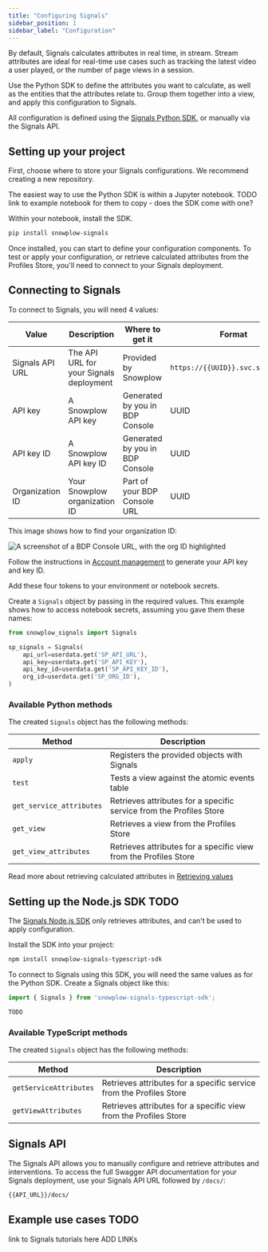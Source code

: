 ```yaml
---
title: "Configuring Signals"
sidebar_position: 1
sidebar_label: "Configuration"
---
```


By default, Signals calculates attributes in real time, in stream. Stream attributes are ideal for real-time use cases such as tracking the latest video a user played, or the number of page views in a session.

Use the Python SDK to define the attributes you want to calculate, as well as the entities that the attributes relate to. Group them together into a view, and apply this configuration to Signals.

All configuration is defined using the [Signals Python SDK](https://github.com/snowplow-incubator/snowplow-signals-sdk), or manually via the Signals API.

## Setting up your project

First, choose where to store your Signals configurations. We recommend creating a new repository.

The easiest way to use the Python SDK is within a Jupyter notebook. TODO link to example notebook for them to copy - does the SDK come with one?

Within your notebook, install the SDK.

```bash
pip install snowplow-signals
```

Once installed, you can start to define your configuration components. To test or apply your configuration, or retrieve calculated attributes from the Profiles Store, you'll need to connect to your Signals deployment.

## Connecting to Signals

To connect to Signals, you will need 4 values:

| Value           | Description                             | Where to get it                 | Format                            |
| --------------- | --------------------------------------- | ------------------------------- | --------------------------------- |
| Signals API URL | The API URL for your Signals deployment | Provided by Snowplow            | `https://{{UUID}}.svc.snplow.net` |
| API key         | A Snowplow API key                      | Generated by you in BDP Console | UUID                              |
| API key ID      | A Snowplow API key ID                   | Generated by you in BDP Console | UUID                              |
| Organization ID | Your Snowplow organization ID           | Part of your BDP Console URL    | UUID                              |

This image shows how to find your organization ID:

![A screenshot of a BDP Console URL, with the org ID highlighted](../images/orgID.png)

Follow the instructions in [Account management](/docs/account-management/index.md) to generate your API key and key ID.

Add these four tokens to your environment or notebook secrets.

Create a `Signals` object by passing in the required values. This example shows how to access notebook secrets, assuming you gave them these names:

```python
from snowplow_signals import Signals

sp_signals = Signals(
    api_url=userdata.get('SP_API_URL'),
    api_key=userdata.get('SP_API_KEY'),
    api_key_id=userdata.get('SP_API_KEY_ID'),
    org_id=userdata.get('SP_ORG_ID'),
)
```

### Available Python methods

The created `Signals` object has the following methods:

| Method                   | Description                                                         |
| ------------------------ | ------------------------------------------------------------------- |
| `apply`                  | Registers the provided objects with Signals                         |
| `test`                   | Tests a view against the atomic events table                        |
| `get_service_attributes` | Retrieves attributes for a specific service from the Profiles Store |
| `get_view`               | Retrieves a view from the Profiles Store                            |
| `get_view_attributes`    | Retrieves attributes for a specific view from the Profiles Store    |

Read more about retrieving calculated attributes in [Retrieving values](/docs/signals/retrieval/index.md)

## Setting up the Node.js SDK TODO

The [Signals Node.js SDK](https://github.com/snowplow-incubator/snowplow-signals-sdk) only retrieves attributes, and can't be used to apply configuration.

Install the SDK into your project:

```bash
npm install snowplow-signals-typescript-sdk
```

To connect to Signals using this SDK, you will need the same values as for the Python SDK. Create a Signals object like this:

```typescript
import { Signals } from 'snowplow-signals-typescript-sdk';

TODO
```

### Available TypeScript methods

The created `Signals` object has the following methods:

| Method                 | Description                                                         |
| ---------------------- | ------------------------------------------------------------------- |
| `getServiceAttributes` | Retrieves attributes for a specific service from the Profiles Store |
| `getViewAttributes`    | Retrieves attributes for a specific view from the Profiles Store    |

## Signals API

The Signals API allows you to manually configure and retrieve attributes and interventions. To access the full Swagger API documentation for your Signals deployment, use your Signals API URL followed by `/docs/`:

```bash
{{API_URL}}/docs/
```

## Example use cases TODO

link to Signals tutorials here ADD LINKs
